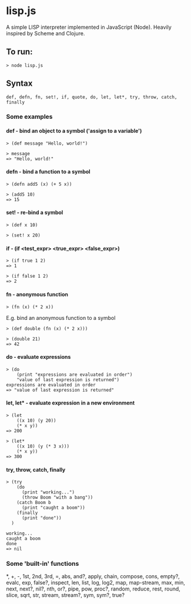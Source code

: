# lisp.js
A simple LISP interpreter implemented in JavaScript (Node). Heavily inspired by Scheme and Clojure.


## To run:
```
> node lisp.js
```

## Syntax
```
def, defn, fn, set!, if, quote, do, let, let*, try, throw, catch, finally
```

### Some examples

#### def - bind an object to a symbol ('assign to a variable')
```
> (def message "Hello, world!")

> message
=> "Hello, world!"
```

#### defn - bind a function to a symbol
```
> (defn add5 (x) (+ 5 x))

> (add5 10)
=> 15
```

#### set! - re-bind a symbol
```
> (def x 10)

> (set! x 20)
```

#### if - (if <test_expr> <true_expr> <false_expr>)
```
> (if true 1 2)
=> 1

> (if false 1 2)
=> 2
```

#### fn - anonymous function
```
> (fn (x) (* 2 x))
```
E.g. bind an anonymous function to a symbol
```
> (def double (fn (x) (* 2 x)))

> (double 21)
=> 42
```

#### do - evaluate expressions
```
> (do
    (print "expressions are evaluated in order")
    "value of last expression is returned")
expressions are evaluated in order
=> "value of last expression is returned"
```

#### let, let* - evaluate expression in a new environment
```
> (let
    ((x 10) (y 20))
    (* x y))
=> 200

> (let*
    ((x 10) (y (* 3 x)))
    (* x y))
=> 300
```

#### try, throw, catch, finally
```
> (try
    (do
      (print "working...")
      (throw Boom "with a bang"))
    (catch Boom b
      (print "caught a boom"))
    (finally
      (print "done"))
  )

working...
caught a boom
done
=> nil
```

### Some 'built-in' functions

*, +, -, 1st, 2nd, 3rd, =, abs, and?, apply, chain, compose, cons, empty?, evalc, exp, false?, inspect, len, list, log, log2, map, map-stream, max, min, next, next?, nil?, nth, or?, pipe, pow, proc?, random, reduce, rest, round, slice, sqrt, str, stream, stream?, sym, sym?, true?
